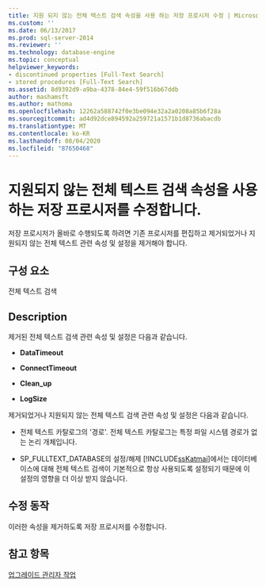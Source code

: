 ```yaml
---
title: 지원 되지 않는 전체 텍스트 검색 속성을 사용 하는 저장 프로시저 수정 | Microsoft Docs
ms.custom: ''
ms.date: 06/13/2017
ms.prod: sql-server-2014
ms.reviewer: ''
ms.technology: database-engine
ms.topic: conceptual
helpviewer_keywords:
- discontinued properties [Full-Text Search]
- stored procedures [Full-Text Search]
ms.assetid: 8d9392d9-a9ba-4378-84e4-59f516b67ddb
author: mashamsft
ms.author: mathoma
ms.openlocfilehash: 12262a588742f0e3be094e32a2a0208a85b6f28a
ms.sourcegitcommit: ad4d92dce894592a259721a1571b1d8736abacdb
ms.translationtype: MT
ms.contentlocale: ko-KR
ms.lasthandoff: 08/04/2020
ms.locfileid: "87650468"
---
```

# <a name="modify-stored-procedures-that-use-discontinued-full-text-search-properties"></a>지원되지 않는 전체 텍스트 검색 속성을 사용하는 저장 프로시저를 수정합니다.
  저장 프로시저가 올바로 수행되도록 하려면 기존 프로시저를 편집하고 제거되었거나 지원되지 않는 전체 텍스트 관련 속성 및 설정을 제거해야 합니다.  
  
## <a name="component"></a>구성 요소  
 전체 텍스트 검색  
  
## <a name="description"></a>Description  
 제거된 전체 텍스트 검색 관련 속성 및 설정은 다음과 같습니다.  
  
-   **DataTimeout**  
  
-   **ConnectTimeout**  
  
-   **Clean_up**  
  
-   **LogSize**  
  
 제거되었거나 지원되지 않는 전체 텍스트 검색 관련 속성 및 설정은 다음과 같습니다.  
  
-   전체 텍스트 카탈로그의 '경로'. 전체 텍스트 카탈로그는 특정 파일 시스템 경로가 없는 논리 개체입니다.  
  
-   SP_FULLTEXT_DATABASE의 설정/해제 [!INCLUDE[ssKatmai](../../includes/sskatmai-md.md)]에서는 데이터베이스에 대해 전체 텍스트 검색이 기본적으로 항상 사용되도록 설정되기 때문에 이 설정의 영향을 더 이상 받지 않습니다.  
  
## <a name="corrective-action"></a>수정 동작  
 이러한 속성을 제거하도록 저장 프로시저를 수정합니다.  
  
## <a name="see-also"></a>참고 항목  
 [업그레이드 관리자 작업](../../../2014/sql-server/install/working-with-upgrade-advisor.md)  
  
  
